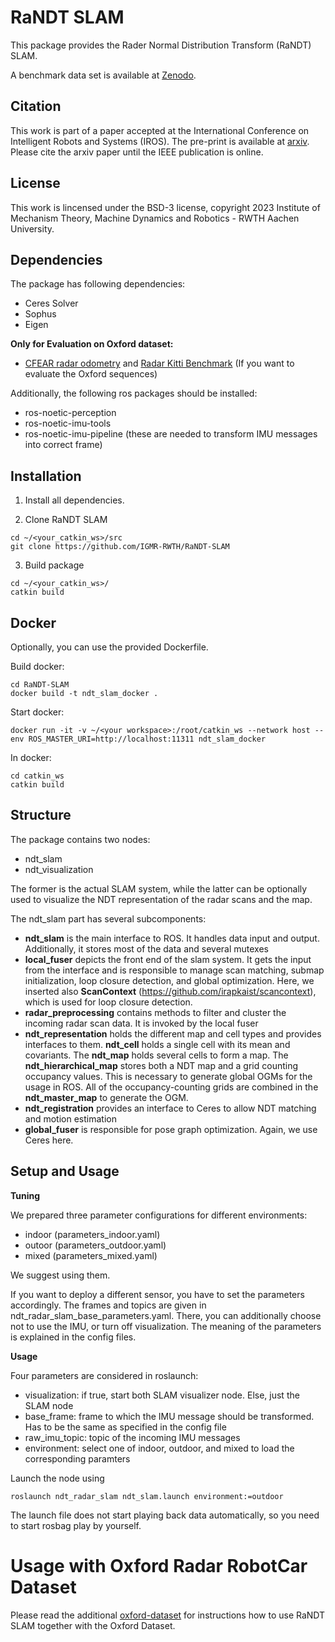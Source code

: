 # RaNDT SLAM

This package provides the Rader Normal Distribution Transform (RaNDT) SLAM.

A benchmark data set is available at [Zenodo](https://zenodo.org/record/8199947).

## Citation

This work is part of a paper accepted at the International Conference on Intelligent Robots and Systems (IROS). The pre-print is available at [arxiv](https://www.arxiv.org/abs/2408.11576). Please cite the arxiv paper until the IEEE publication is online.

## License

This work is lincensed under the BSD-3 license, copyright 2023 Institute of Mechanism Theory, Machine Dynamics and Robotics - RWTH Aachen University.

## Dependencies

The package has following dependencies:
- Ceres Solver
- Sophus
- Eigen

**Only for Evaluation on Oxford dataset:**
- [CFEAR radar odometry](https://github.com/dan11003/CFEAR_Radarodometry) and [Radar Kitti Benchmark](https://github.com/dan11003/radar_kitti_benchmark) (If you want to evaluate the Oxford sequences)

Additionally, the following ros packages should be installed:
- ros-noetic-perception
- ros-noetic-imu-tools
- ros-noetic-imu-pipeline (these are needed to transform IMU messages into correct frame)

## Installation
1. Install all dependencies.

2. Clone RaNDT SLAM
```console
cd ~/<your_catkin_ws>/src
git clone https://github.com/IGMR-RWTH/RaNDT-SLAM
```

3. Build package

```console
cd ~/<your_catkin_ws>/
catkin build
```

## Docker
Optionally, you can use the provided Dockerfile. 

Build docker:
```console
cd RaNDT-SLAM
docker build -t ndt_slam_docker .
```

Start docker:
```console
docker run -it -v ~/<your workspace>:/root/catkin_ws --network host --env ROS_MASTER_URI=http://localhost:11311 ndt_slam_docker
```

In docker:
```console
cd catkin_ws
catkin build
```

## Structure

The package contains two nodes:
- ndt_slam
- ndt_visualization
  
The former is the actual SLAM system, while the latter can be optionally used to visualize the NDT representation of the radar scans and the map.

The ndt_slam part has several subcomponents:
- **ndt_slam** is the main interface to ROS. It handles data input and output. Additionally, it stores most of the data and several mutexes
- **local_fuser** depicts the front end of the slam system. It gets the input from the interface and is responsible to manage scan matching, submap initialization, loop closure detection, and global optimization. Here, we inserted also **ScanContext** (https://github.com/irapkaist/scancontext), which is used for loop closure detection.
- **radar_preprocessing** contains methods to filter and cluster the incoming radar scan data. It is invoked by the local fuser
- **ndt_representation** holds the different map and cell types and provides interfaces to them. **ndt_cell** holds a single cell with its mean and covariants. The **ndt_map** holds several cells to form a map. The **ndt_hierarchical_map** stores both a NDT map and a grid counting occupancy values. This is necessary to generate global OGMs for the usage in ROS. All of the occupancy-counting grids are combined in the **ndt_master_map** to generate the OGM.
- **ndt_registration** provides an interface to Ceres to allow NDT matching and motion estimation 
- **global_fuser** is responsible for pose graph optimization. Again, we use Ceres here.

## Setup and Usage

__Tuning__

We prepared three parameter configurations for different environments: 
- indoor (parameters_indoor.yaml)
- outoor (parameters_outdoor.yaml)
- mixed (parameters_mixed.yaml)

We suggest using them. 

If you want to deploy a different sensor, you have to set the parameters accordingly. The frames and topics are given in ndt_radar_slam_base_parameters.yaml. There, you can additionally choose not to use the IMU, or turn off visualization. The meaning of the parameters is explained in the config files.

__Usage__

Four parameters are considered in roslaunch:
- visualization: if true, start both SLAM visualizer node. Else, just the SLAM node
- base_frame: frame to which the IMU message should be transformed. Has to be the same as specified in the config file
- raw_imu_topic: topic of the incoming IMU messages
- environment: select one of indoor, outdoor, and mixed to load the corresponding paramters

Launch the node using

```console
roslaunch ndt_radar_slam ndt_slam.launch environment:=outdoor
```

The launch file does not start playing back data automatically, so you need to start rosbag play by yourself.

# Usage with Oxford Radar RobotCar Dataset

Please read the additional [oxford-dataset](oxford-dataset.md) for instructions how to use RaNDT SLAM together with the Oxford Dataset.
